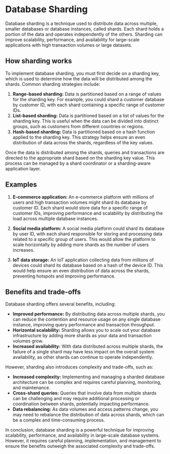 # Database Sharding

Database sharding is a technique used to distribute data across multiple, smaller databases or database instances, called shards. Each shard holds a portion of the data and operates independently of the others. Sharding can improve scalability, performance, and availability for large-scale applications with high transaction volumes or large datasets.

## How sharding works

To implement database sharding, you must first decide on a sharding key, which is used to determine how the data will be distributed among the shards. Common sharding strategies include:

1. **Range-based sharding:** Data is partitioned based on a range of values for the sharding key. For example, you could shard a customer database by customer ID, with each shard containing a specific range of customer IDs.
2. **List-based sharding:** Data is partitioned based on a list of values for the sharding key. This is useful when the data can be divided into distinct groups, such as customers from different countries or regions.
3. **Hash-based sharding:** Data is partitioned based on a hash function applied to the sharding key. This strategy helps ensure an even distribution of data across the shards, regardless of the key values.

Once the data is distributed among the shards, queries and transactions are directed to the appropriate shard based on the sharding key value. This process can be managed by a shard coordinator or a sharding-aware application layer.

## Examples

1. **E-commerce application:** An e-commerce platform with millions of users and high transaction volumes might shard its database by customer ID. Each shard would store data for a specific range of customer IDs, improving performance and scalability by distributing the load across multiple database instances.

2. **Social media platform:** A social media platform could shard its database by user ID, with each shard responsible for storing and processing data related to a specific group of users. This would allow the platform to scale horizontally by adding more shards as the number of users increases.

3. **IoT data storage:** An IoT application collecting data from millions of devices could shard its database based on a hash of the device ID. This would help ensure an even distribution of data across the shards, preventing hotspots and improving performance.

## Benefits and trade-offs

Database sharding offers several benefits, including:

- **Improved performance:** By distributing data across multiple shards, you can reduce the contention and resource usage on any single database instance, improving query performance and transaction throughput.
- **Horizontal scalability:** Sharding allows you to scale out your database infrastructure by adding more shards as your data and transaction volumes grow.
- **Increased availability:** With data distributed across multiple shards, the failure of a single shard may have less impact on the overall system availability, as other shards can continue to operate independently.

However, sharding also introduces complexity and trade-offs, such as:

- **Increased complexity:** Implementing and managing a sharded database architecture can be complex and requires careful planning, monitoring, and maintenance.
- **Cross-shard queries:** Queries that involve data from multiple shards can be challenging and may require additional processing or coordination between shards, potentially impacting performance.
- **Data rebalancing:** As data volumes and access patterns change, you may need to rebalance the distribution of data across shards, which can be a complex and time-consuming process.

In conclusion, database sharding is a powerful technique for improving scalability, performance, and availability in large-scale database systems. However, it requires careful planning, implementation, and management to ensure the benefits outweigh the associated complexity and trade-offs.